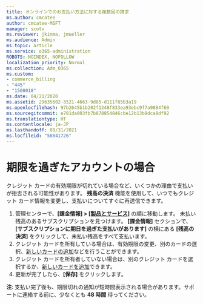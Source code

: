 ```yaml
---
title: オンラインでのお支払い方法に対する複数回の請求
ms.author: cmcatee
author: cmcatee-MSFT
manager: scotv
ms.reviewer: jkinma, jmueller
ms.audience: Admin
ms.topic: article
ms.service: o365-administration
ROBOTS: NOINDEX, NOFOLLOW
localization_priority: Normal
ms.collection: Adm_O365
ms.custom:
- commerce_billing
- "445"
- "1500018"
ms.date: 04/21/2020
ms.assetid: 29635602-3521-4663-9d85-d111f85b3a19
ms.openlocfilehash: 97b2645b1b202f1248f833ea93ebc9f7a9884f60
ms.sourcegitcommit: e781da003fb7b878854846cbe12b13b9dca8df92
ms.translationtype: HT
ms.contentlocale: ja-JP
ms.lasthandoff: 08/31/2021
ms.locfileid: "58841726"
---
```

# <a name="past-due-account"></a>期限を過ぎたアカウントの場合

クレジット カードの有効期限が切れている場合など、いくつかの理由で支払いが拒否される可能性があります。 **残高の決済** 機能を使用して、いつでもクレジット カード情報を変更し、支払いについてすぐに再送信できます。

1. 管理センターで、**[課金情報] > [[製品とサービス]](https://go.microsoft.com/fwlink/p/?linkid=842054)** の順に移動します。
未払い残高のあるサブスクリプションを見つけます。 **[課金情報]** セクションで、**[サブスクリプションに期日を過ぎた支払いがあります]** の横にある **[残高の決済]** をクリックして、未払い残高をすべて支払います。
2. クレジット カードを所有している場合は、有効期限の変更、別のカードの選択、[新しいカードの追加](https://docs.microsoft.com/microsoft-365/commerce/billing-and-payments/manage-payment-methods)などを行うことができます。
3. クレジット カードを所有者していない場合は、別のクレジット カードを選択するか、[新しいカードを追加](https://docs.microsoft.com/microsoft-365/commerce/billing-and-payments/manage-payment-methods)できます。
4. 更新が完了したら、**[保存]** をクリックします。

**注**: 支払い完了後も、期限切れの通知が短時間表示される場合があります。サポートに連絡する前に、少なくとも **48 時間** 待ってください。

